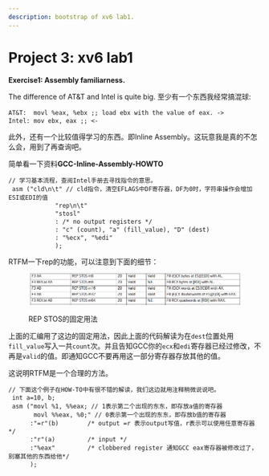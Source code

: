 ```yaml
---
description: bootstrap of xv6 lab1.
---
```


# Project 3: xv6 lab1

**Exercise1: Assembly familiarness.**

The difference of AT\&T and Intel is quite big. 至少有一个东西我经常搞混球:

```
AT&T:  movl %eax, %ebx ;; load ebx with the value of eax. ->
Intel: mov ebx, eax ;; <-
```

此外，还有一个比较值得学习的东西。即Inline Assembly。这玩意我是真的不怎么会，用到了再查询吧。

简单看一下资料**GCC-Inline-Assembly-HOWTO**

```
// 学习基本流程，查阅Intel手册去寻找指令的意思。
 asm ("cld\n\t" // cld指令，清空EFLAGS中DF寄存器，DF为0时，字符串操作会增加ESI或EDI的值
             "rep\n\t"
             "stosl"
             : /* no output registers */
             : "c" (count), "a" (fill_value), "D" (dest)
             : "%ecx", "%edi" 
             );
```

RTFM一下rep的功能，可以注意到下面的细节：

<figure><img src="../.gitbook/assets/Screenshot 2023-03-11 192842.png" alt=""><figcaption><p>REP STOS的固定用法</p></figcaption></figure>

上面的汇编用了这边的固定用法，因此上面的代码解读为在`dest`位置处用`fill_value`写入一共`count`次。并且告知GCC你的`ecx`和`edi`寄存器已经过修改，不再是`valid`的值。即通知GCC不要再用这一部分寄存器存放其他的值。

这说明RTFM是一个合理的方法。

```
// 下面这个例子在HOW-TO中有很不错的解读，我们这边就用注释稍微说说吧。
 int a=10, b;
 asm ("movl %1, %%eax; // 1表示第二个出现的东东，即存放a值的寄存器
       movl %%eax, %0;" // 0表示第一个出现的东东，即存放b值的寄存器
      :"=r"(b)        /* output =r 表示output写值，r表示可以使用任意寄存器*/
      :"r"(a)         /* input */
      :"%eax"         /* clobbered register 通知GCC eax寄存器被修改过了，别塞其他的东西给他*/
      );    
```

